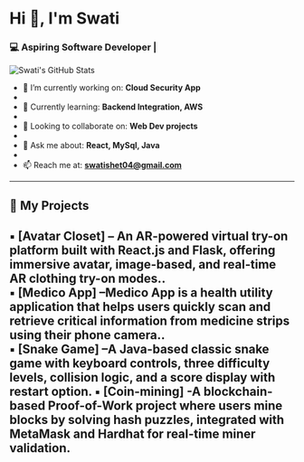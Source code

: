 
# Hi 👋, I'm Swati
### 💻 Aspiring Software Developer |

![Swati's GitHub Stats](https://github-readme-stats.vercel.app/api?username=swatishet09&show_icons=true&theme=radical)


- 🔭 I’m currently working on: **Cloud Security App**
- 
- 🌱 Currently learning: **Backend Integration, AWS**
- 
- 👯 Looking to collaborate on: **Web Dev projects**
- 
- 💬 Ask me about: **React, MySql, Java**
- 
- 📫 Reach me at: **swatishet04@gmail.com**

---

## 🚀 My Projects

▪ **[Avatar Closet]** – An AR-powered virtual try-on platform built with React.js and Flask, offering immersive avatar, image-based, and real-time AR clothing try-on modes..  
▪ **[Medico App]** –Medico App is a health utility application that helps users quickly scan and retrieve critical information from medicine strips using their phone camera..  
▪ **[Snake Game]** –A Java-based classic snake game with keyboard controls, three difficulty levels, collision logic, and a score display with restart option.
▪ **[Coin-mining]** -A blockchain-based Proof-of-Work project where users mine blocks by solving hash puzzles, integrated with MetaMask and Hardhat for real-time miner validation.
---
